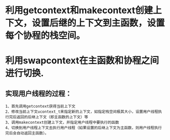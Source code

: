 # 利用getcontext和makecontext创建上下文，设置后继的上下文到主函数，设置每个协程的栈空间。
# 利用swapcontext在主函数和协程之间进行切换.

## 实现用户线程的过程：
```
1、首先调用getcontext获得当前上下文
2、修改当前上下文ucontext_t来指定新的上下文，如指定栈空间极其大小，设置用户线程执行完后返回的后继上下文（即主函数的上下文）等
3、调用makecontext创建上下文，并指定用户线程中要执行的函数
4、切换到用户线程上下文去执行用户线程（如果设置的后继上下文为主函数，则用户线程执行完后会自动返回主函数）。

```